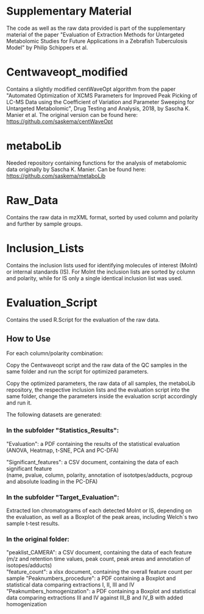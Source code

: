 # Supplementary Material

The code as well as the raw data provided is part of the supplementary material of the paper "Evaluation of Extraction Methods for Untargeted Metabolomic Studies for Future Applications in a Zebrafish Tuberculosis Model" by Philip Schippers et al.

# Centwaveopt_modified

Contains a slightly modified centWaveOpt algorithm from the paper "Automated Optimization of XCMS Parameters for Improved Peak Picking of LC-MS Data using the Coefficient of Variation and Parameter Sweeping for Untargeted Metabolomic", Drug Testing and Analysis, 2018, by Sascha K. Manier et al.
The original version can be found here: https://github.com/saskema/centWaveOpt

# metaboLib

Needed repository containing functions for the analysis of metabolomic data originally  by Sascha K. Manier.
Can be found here: https://github.com/saskema/metaboLib

# Raw_Data

Contains the raw data in mzXML format, sorted by used column and polarity and further by sample groups.

# Inclusion_Lists

Contains the inclusion lists used for identifying molecules of interest (MoInt) or internal standards (IS).
For MoInt the inclusion lists are sorted by column and polarity, while for IS only a single identical inclusion list was used.

# Evaluation_Script

Contains the used R.Script for the evaluation of the raw data.

## How to Use

For each column/polarity combination:

Copy the Centwaveopt script and the raw data of the QC samples in the same folder and run the script for optimized parameters.

Copy the optimized parameters, the raw data of all samples, the metaboLib repository, the respective inclusion lists and the evaluation script into the same folder, change the parameters inside the evaluation script accordingly and run it.

The following datasets are generated:
  
### In the subfolder "Statistics_Results":

"Evaluation":             a PDF containing the results of the statistical evaluation (ANOVA, Heatmap, t-SNE, PCA and PC-DFA)

"Significant_features":   a CSV document, containing the data of each significant feature  
                          (name, pvalue, column, polarity, annotation of isototpes/adducts, pcgroup and absolute loading in the PC-DFA)
  
### In the subfolder "Target_Evaluation":
Extracted Ion chromatograms of each detected MoInt or IS, depending on the evaluation, as well as a Boxplot of the peak areas, including Welch´s two sample t-test results.
  
### In the original folder:
"peaklist_CAMERA": a CSV document, containing the data of each feature  
(m/z and retention time values, peak count, peak areas and annotation of isotopes/adducts)  
"feature_count": a xlsx document, containing the overall feature count per sample
"Peaknumbers_procedure": a PDF containing a Boxplot and statistical data comparing extractions I, II, III and IV
"Peaknumbers_homogenization": a PDF containing a Boxplot and statistical data comparing extractions III and IV against III_B and IV_B with added homogenization
  
  
